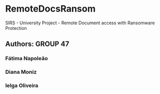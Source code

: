 # RemoteDocsRansom
SIRS - University Project - Remote Document access with Ransomware Protection

## Authors: GROUP 47
### Fátima Napoleão		
### Diana Moniz  	
### Ielga Oliveira 
